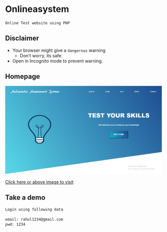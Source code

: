 # Onlineasystem

    Online Test website using PHP

## Disclaimer

- Your browser might give a `dangerous` warning
    - Don't worry, its safe.
- Open in Incognito mode to prevent warning.


## Homepage

<a href="https://onlineasystem.000webhostapp.com/">
    <img src="homepage.png" alt='Homepage screenshot'>
</a>

[Click here or above image to visit](https://onlineasystem.000webhostapp.com/)

## Take a demo

    Login using following data

    email: rahul1234@gmail.com
    pwd: 1234